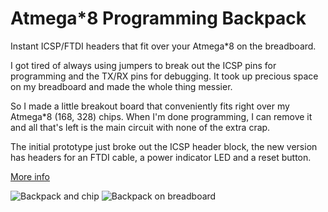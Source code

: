 # Atmega*8 Programming Backpack

Instant ICSP/FTDI headers that fit over your Atmega*8 on the breadboard.

I got tired of always using jumpers to break out the ICSP pins for programming and the TX/RX pins for debugging. It took up precious space on my breadboard and made the whole thing messier. 

So I made a little breakout board that conveniently fits right over my Atmega*8 (168, 328) chips. When I'm done programming, I can remove it and all that's left is the main circuit with none of the extra crap. 

The initial prototype just broke out the ICSP header block, the new version has headers for an FTDI cable, a power indicator LED and a reset button.

[More info](https://hackaday.io/project/8093-atmega8-breadboard-backpack)

![Backpack and chip](http://i.imgur.com/fN1hqkb.jpg)
![Backpack on breadboard](http://i.imgur.com/KIbh1eD.jpg)
